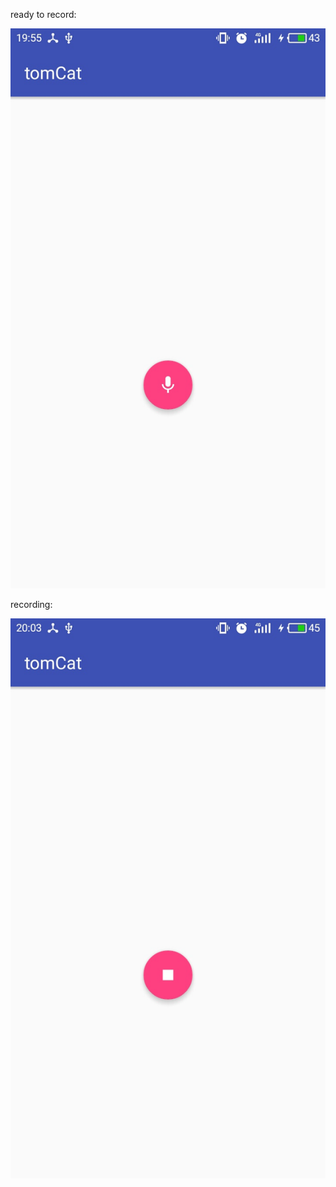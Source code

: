 ready to record:

![](https://github.com/glynpu/tomcat/blob/master/jpeg/ready_to_reacord_status.jpeg)

recording:

![](https://github.com/glynpu/tomcat/blob/master/jpeg/recording_status.jpeg)
